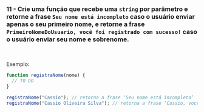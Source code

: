 ### 11 - Crie uma função que recebe uma `string` por parâmetro e retorne a frase `Seu nome está incompleto` caso o usuário enviar apenas o seu primeiro nome, e retorne a frase `PrimeiroNomeDoUsuario, você foi registrado com sucesso!` caso o usuário enviar seu nome e sobrenome.

<br>

Exemplo:

```js
function registraNome(nome) {
  // TO DO
}

registraNome("Cassio"); // retorna a frase ‘Seu nome está incompleto’
registraNome("Cassio Oliveira Silva"); // retorna a frase ‘Cassio, você foi registrado com sucesso!’
```
